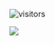  
![visitors](https://visitor-badge.glitch.me/badge?page_id=zk17369&left_color=green&right_color=red)

![](https://github-readme-stats.vercel.app/api?username=zk17369)
<!--
**zk17369/zk17369** is a ✨ _special_ ✨ repository because its `README.md` (this file) appears on your GitHub profile.

Here are some ideas to get you started:

- 🔭 I’m currently working on ...
- 🌱 I’m currently learning ...
- 👯 I’m looking to collaborate on ...
- 🤔 I’m looking for help with ...
- 💬 Ask me about ...
- 📫 How to reach me: ...
- 😄 Pronouns: ...
- ⚡ Fun fact: ...
-->
